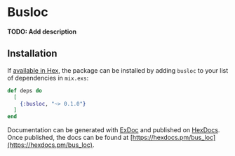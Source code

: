 # Busloc

**TODO: Add description**

## Installation

If [available in Hex](https://hex.pm/docs/publish), the package can be installed
by adding `busloc` to your list of dependencies in `mix.exs`:

```elixir
def deps do
  [
    {:busloc, "~> 0.1.0"}
  ]
end
```

Documentation can be generated with [ExDoc](https://github.com/elixir-lang/ex_doc)
and published on [HexDocs](https://hexdocs.pm). Once published, the docs can
be found at [https://hexdocs.pm/bus_loc](https://hexdocs.pm/bus_loc).
